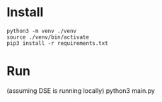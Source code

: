 # Install
```
python3 -m venv ./venv
source ./venv/bin/activate
pip3 install -r requirements.txt
```

# Run
(assuming DSE is running locally)
python3 main.py
